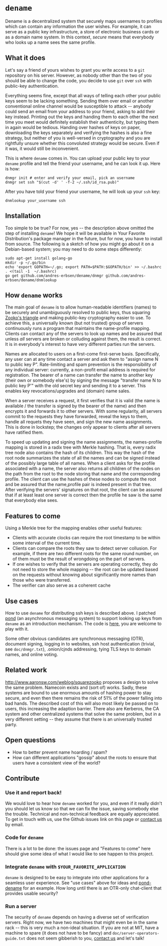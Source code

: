 `dename`
========

Dename is a decentralized system that securely maps usernames to
profiles which can contain any information the user wishes. For example,
it can serve as a public key infrastructure, a store of electronic
business cards or as a domain name system. In this context, *secure*
means that everybody who looks up a name sees the same profile.

What it does
------------

Let's say a friend of yours wishes to grant you write access to a `git`
repository on his server. However, as nobody other than the two of you
should be able to change the code, you decide to use `git` over `ssh`
with public-key authentication.

Everything seems fine, except that all ways of telling each other your
public keys seem to be lacking something. Sending them over email or
another conventional online channel would be susceptible to attack --
anybody could send an email from your address to your friend, asking to
add their key instead. Printing out the keys and handing them to each
other the next time you meet would definitely establish their
authenticity, but typing them in again would be tedious. Handing over
hashes of keys on paper, downloading the keys separately and verifying
the hashes is also a fine strategy, but neither of you is well-versed in
cryptography and you are rightfully unsure whether this convoluted
strategy would be secure. Even if it was, it would still be
inconvenient.

This is where `dename` comes in. You can upload your public key to your
`dename` profile and tell the friend your username, and he can look it
up.  Here is how:

    dnmgr init # enter and verify your email, pick an username
    dnmgr set ssh "$(cut -d' ' -f-2 ~/.ssh/id_rsa.pub)"

After you have told your friend your username, he will look up your
`ssh` key:

    dnmlookup your_username ssh

Installation
------------

Too simple to be true? For now, yes -- the description above omitted the
step of installing `dename`! We hope it will be available in Your
Favorite Distribution's package manager in the future, but for now, you
have to install from source. The following is a sketch of how you might
go about it on a Debian-based system; you may need to do some steps
differently:

    sudo apt-get install golang-go
    mkdir -p ~/.go/bin
    echo 'export GOPATH=~/.go; export PATH=$PATH:$GOPATH/bin' >> ~/.bashrc
    . <(tail -1  ~/.bashrc)
    go get github.com/andres-erbsen/dename/dnmgr github.com/andres-erbsen/dename/dnmlookup

How `dename` works
------------------

The main goal of `dename` is to allow human-readable identifiers (names)
to be securely and unambiguously resolved to public keys, thus squaring
[Zooko's triangle](http://en.wikipedia.org/wiki/Zooko's\_triangle)
and making public-key cryptography easier to use. To achieve this, a
universally known (but not trusted) group of servers continuously runs a
program that maintains the name-profile mapping. Clients can contact any
of the servers to look up names and be assured that unless *all* servers
are broken or colluding against them, the result is correct. It is in
everybody's interest to have very different parties run the servers.

Names are allocated to users on a first-come first-serve basis.
Specifically, any user can at any time contact a server and ask them to
"assign name N to public key P". Rate-limiting and spam prevention is
the responsibility of any individual server: currently, a non-profit
email address is required for registration. The bearer of a name can
transfer the name to another key (their own or somebody else's) by
signing the message "transfer name N to public key P'" with the old
secret key and sending it to a server. This enables key
revocations/upgrades and (domain) name sales.

When a server receives a request, it first verifies that it is valid
(the name is available / the transfer is signed by the bearer of the
name) and then encrypts it and forwards it to other servers. With some
regularity, all servers commit to the requests they have forwarded,
reveal the keys to them, handle all requets they have seen, and sign the
new name assignments. This is done in lockstep; the changes only appear
to clients after all servers have ratified them.

To speed up updating and signing the name assignments, the names-profile
mapping is stored in a radix tree with Merkle hashing. That is, every
radix tree node also contains the hash of its children. This way the
hash of the root node summarizes the state of all the names and can be
signed instead of the possibly large table of all names. When a client
asks for the profile associated with a name, the server also returns all
children of the nodes on the path from the root to the node storing that
name and the corresponding profile. The client can use the hashes of
these nodes to compute the root and be assured that the name,profile
pair is indeed present in that tree. After verifying the servers'
signatures on that root, the client can be assured that if at least
least one server is correct then the profile he saw is the same that
everybody else sees.

Features to come
----------------

Using a Merkle tree for the mapping enables other useful features:

-   Clients with accurate clocks can require the root timestamp to be
    within some interval of the current time.
-   Clients can compare the roots they saw to detect server collusion.
    For example, if there are two different roots for the same round
    number, on of them must be the result of wrongdoing on the part of
    servers.
-   If one wishes to verify that the servers are operating correctly,
    they do not need to store the whole mapping -- the root can be
    updated based on the requests without knowing about significantly
    more names than those who were transferred.
-   The verifier can also serve as a coherent cache

Use cases
---------

How to use `dename` for distributing ssh keys is described above. I
patched [pond](https://pond.imperialviolet.org) (an asynchronous
messaging system) to support looking up keys from `dename` as an
introduction mechanism. The code is
[here](https://github.com/andres-erbsen/pond), you are welcome to play
with it.

Some other obvious candidates are synchronous messaging (OTR), document
signing, logging in to websites, ssh host authentication (trivial, see
`doc/dnmgr.txt`), .onion/cjnds addressing, tying TLS keys to domain
names, and online voting.

Related work
------------

<http://www.aaronsw.com/weblog/squarezooko> proposes a design to solve
the same problem. Namecoin exists and (sort of) works. Sadly, these
systems are bound to use enormous amounts of hashing power to stay
secure, and even then there remains the risk of 51% of the power falling
into bad hands. The described cost of this will also most likely be
passed on to users, this increasing the adaption barrier. There also are
Kerberos, the CA system and other centralized systems that solve the
same problem, but in a very different setting -- they assume that there
is an universally trusted party.

Open questions
--------------

-   How to better prevent name hoarding / spam?
-   How can different applications "gossip" about the roots to ensure
    that users have a consistent view of the world?

Contribute
----------

### Use it and report back!

We would love to hear how `dename` worked for you, and even if it really
didn't you should let us know so that we can fix the issue, saving
somebody else the trouble. Technical and non-technical feedback are
equally appreciated. To get in touch with us, use the Github issues link
on this page or [contact us](mailto:dename@mit.edu) by email.

### Code for `dename`

There is a lot to be done: the issues page and "Features to come" here
should give some idea of what I would like to see happen to this
project.

### Integrate `dename` with `$YOUR_FAVORITE_APPLICATION`

`dename` is designed to be easy to integrate into other applications
for a seamless user experience. See "use cases" above for ideas and
[pond-dename](https://github.com/andres-erbsen/pond) for an example. How
long until there is an OTR-only chat-client that provides usable
security?

### Run a server

The security of `dename` depends on having a diverse set of verification
servers. Right now, we have two machines that might even be in the same
rack -- this is very much a non-ideal situation. If you are not at MIT,
have a machine to spare (it does not have to be fancy) and
`doc/server-operators-guide.txt` does not seem gibberish to you,
[contact us](mailto:dename@mit.edu) and let's talk!
